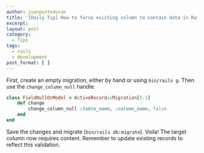 ```yaml
---
author: juanpintoduran
title: '[Daily Tip] How to force existing column to contain data in Rails'
excerpt:
layout: post
category:
  - Tips
tags:
  - rails
  - development
post_format: [ ]
---
```


First, create an empty migration, either by hand or using `bin/rails g`. Then use the `change_column_null` handle:

```ruby
class FieldNullOnModel < ActiveRecord::Migration[5.1]
	def change
		change_column_null :table_name, :column_name, false
	end
end
```

Save the changes and migrate (`bin/rails db:migrate`). Voila! The target column now requires content. Remember to update existing records to reflect this validation.
